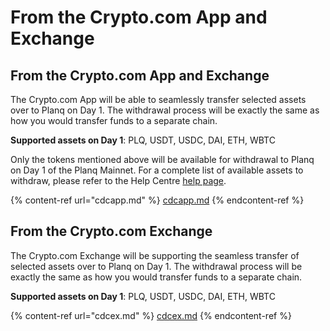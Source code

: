 # From the Crypto.com App and Exchange

## From the Crypto.com App and Exchange

The Crypto.com App will be able to seamlessly transfer selected assets over to Planq on Day 1. The withdrawal process will be exactly the same as how you would transfer funds to a separate chain.

**Supported assets on Day 1**: PLQ, USDT, USDC, DAI, ETH, WBTC

Only the tokens mentioned above will be available for withdrawal to Planq on Day 1 of the Planq Mainnet. For a complete list of available assets to withdraw, please refer to the Help Centre [help page](https://help.crypto.com/en/articles/5978017-what-should-i-know-about-cryptocurrency-deposits-and-withdrawals).

{% content-ref url="cdcapp.md" %}
[cdcapp.md](cdcapp.md)
{% endcontent-ref %}

## From the Crypto.com Exchange

The Crypto.com Exchange will be supporting the seamless transfer of selected assets over to Planq on Day 1. The withdrawal process will be exactly the same as how you would transfer funds to a separate chain.

**Supported assets on Day 1**: PLQ, USDT, USDC, DAI, ETH, WBTC

{% content-ref url="cdcex.md" %}
[cdcex.md](cdcex.md)
{% endcontent-ref %}

